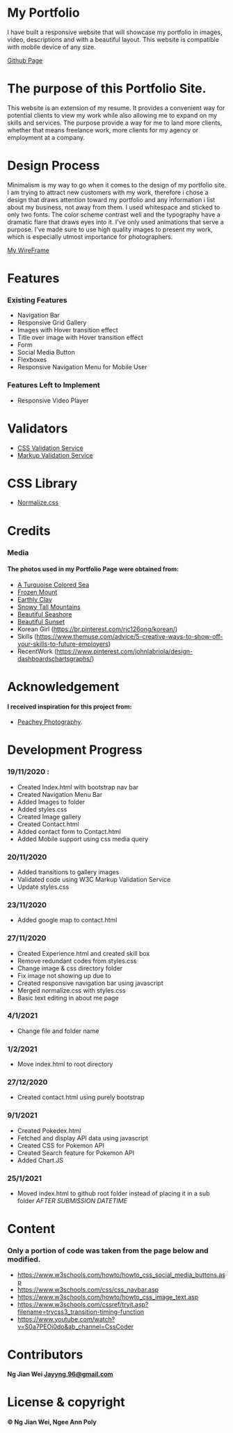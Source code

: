 # My Portfolio
I have built a responsive website that will showcase my portfolio in images, video, descriptions and with a beautiful layout.
This website is compatible with mobile device of any size.

[Github Page](https://jayng96.github.io/IDAssignment1/)

# The purpose of this Portfolio Site.
This website is an extension of my resume. It provides a convenient way for potential clients to view my work while also allowing me to expand on my skills and services. The purpose provide a way for me to land more clients, whether that means freelance work, more clients for my agency or employment at a company.

# Design Process

Minimalism is my way to go when it comes to the design of my portfolio site. I am trying to attract new customers with my work, therefore i chose a design that draws attention toward my portfolio and any information i list about my business, not away from them. I used whitespace and sticked to only two fonts. The color scheme contrast well and the typography have a dramatic flare that draws eyes into it. I've only used animations that serve a purpose. I've made sure to use high quality images to present my work, which is especially utmost importance for photographers.

[My WireFrame](https://xd.adobe.com/view/3099b8bb-8486-4662-ac05-2a9102593cea-65ca/ "assets.adobe.com")

# Features
### Existing Features
- Navigation Bar
- Responsive Grid Gallery
- Images with Hover transition effect
- Title over image with Hover transition effect
- Form
- Social Media Button
- Flexboxes
- Responsive Navigation Menu for Mobile User

### Features Left to Implement
- Responsive Video Player

# Validators
- [CSS Validation Service](https://jigsaw.w3.org/css-validator/)
- [Markup Validation Service](https://validator.w3.org/)

# CSS Library
- [Normalize.css](https://necolas.github.io/normalize.css/)

# Credits
### Media
#### The photos used in my Portfolio Page were obtained from:
- [A Turquoise Colored Sea](https://unsplash.com/photos/g87Q7eIS7nk)
- [Frozen Mount](https://www.jsmusic.co.nz/?attachment_id=638)
- [Earthly Clay](https://www.peakpx.com/541735/low-angle-photography-of-delicate-arch)
- [Snowy Tall Mountains](https://unsplash.com/photos/76wA9lMRlm4)
- [Beautiful Seashore](https://photographylife.com/landscapes/landscape-photography-guide)
- [Beautiful Sunset](https://deon.pl/wiara/rekolekcje-adwentowe/dzisiejsza-ewangelia-jest-o-tym-ze-mamy-prawo-miec-watpliwosci,687009)
- Korean Girl (https://br.pinterest.com/ric126ong/korean/)
- Skills (https://www.themuse.com/advice/5-creative-ways-to-show-off-your-skills-to-future-employers)
- RecentWork (https://www.pinterest.com/johnlabriola/design-dashboardschartsgraphs/)

# Acknowledgement
#### I received inspiration for this project from:
- [Peachey Photography](http://peacheyphotography.co.uk/).

# Development Progress
### 19/11/2020 : 
- Created Index.html with bootstrap nav bar
- Created Navigation Menu Bar
- Added Images to folder
- Added styles.css
- Created Image gallery
- Created Contact.html
- Added contact form to Contact.html
- Added Mobile support using css media query

### 20/11/2020
- Added transitions to gallery images
- Validated code using W3C Markup Validation Service
- Update styles.css

### 23/11/2020
- Added google map to contact.html

### 27/11/2020
- Created Experience.html and created skill box
- Remove redundant codes from styles.css
- Change image & css directory folder
- Fix image not showing up due to 
- Created responsive navigation bar using javascript
- Merged normalize.css with styles.css
- Basic text editing in about me page

### 4/1/2021
- Change file and folder name

### 1/2/2021
- Move index.html to root directory

### 27/12/2020
- Created contact.html using purely bootstrap

### 9/1/2021 
- Created Pokedex.html
- Fetched and display API data using javascript
- Created CSS for Pokemon API
- Created Search feature for Pokemon API
- Added Chart.JS

### 25/1/2021
- Moved index.html to github root folder instead of placing it in a sub folder *AFTER SUBMISSION DATETIME*


# Content
### Only a portion of code was taken from the page below and modified.
- https://www.w3schools.com/howto/howto_css_social_media_buttons.asp
- https://www.w3schools.com/css/css_navbar.asp
- https://www.w3schools.com/howto/howto_css_image_text.asp
- https://www.w3schools.com/cssref/tryit.asp?filename=trycss3_transition-timing-function
- https://www.youtube.com/watch?v=S0a7PEOi0do&ab_channel=CssCoder

# Contributors
#### Ng Jian Wei <Jayyng.96@gmail.com>

# License & copyright
#### © Ng Jian Wei, Ngee Ann Poly